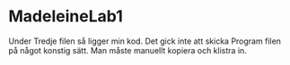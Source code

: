 # MadeleineLab1
Under Tredje filen så ligger min kod. Det gick inte att skicka Program filen på något konstig sätt. Man måste manuellt kopiera och klistra in.
